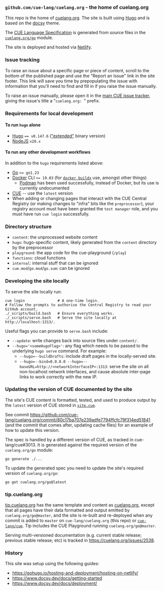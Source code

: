 ### `github.com/cue-lang/cuelang.org` - the home of cuelang.org

This repo is the home of [cuelang.org](https://cuelang.org). The site is built using [Hugo](https://gohugo.io/) and is
based on the [docsy](https://www.docsy.dev/) theme.

The [CUE Language Specification](https://cuelang.org/docs/references/spec/)
is generated from source files in the
[`cuelang.org/go`](https://pkg.go.dev/mod/cuelang.org/go) module.

The site is deployed and hosted via [Netlify](https://www.netlify.com/).

### Issue tracking

To raise an issue about a specific page or piece of content, scroll to the
bottom of the published page and use the "Report an Issue" link in the site
footer.
This link will save you time by prepopulating the issue with information that
you'll need to find and fill in if you raise the issue manually.

To raise an issue manually, please open it in the
[main CUE issue tracker](https://cuelang.org/issues),
giving the issue's title a "`cuelang.org: `" prefix.

### Requirements for local development

#### To run `hugo` alone

* [Hugo](https://github.com/gohugoio/hugo/releases) `== v0.147.6`
  (["extended"](https://gohugo.io/troubleshooting/faq/#i-get-this-feature-is-not-available-in-your-current-hugo-version)
  binary version)
* [NodeJS](https://nodejs.org/) `v20.x`

#### To run any other development workflows

In addition to the `hugo` requirements listed above:

* [Go](https://golang.org/dl/) `>= go1.23`
* [Docker](https://docs.docker.com/get-docker/) CLI `>= 19.03` (for [`docker
  buildx`](https://github.com/docker/buildx#installing) use, amongst other
  things)
   * [Podman](https://podman.io/) has been used successfully, instead of
     Docker, but its use is currently undocumented
* [CUE](https://cuelang.org/dl) -- use the `latest` version
* When adding or changing pages that interact with the CUE Central Registry (or
  making changes to "infra" bits like the `preprocessor`), your registry
  account must have been granted the `test manager` role, and you must have run
  `cue login` successfully.

### Directory structure

- `content`: the unprocessed website content
- `hugo`: hugo-specific content, likely generated from the `content` directory by the preprocessor
- `playground`: the app code for the cue-playground (`/play`)
- `functions`: cloud functions
- `internal`: internal stuff that can be ignored
- `cue.mod`/`go.mod`/`go.sum`: can be ignored

### Developing the site locally

To serve the site locally run:

```
cue login               # A one-time login.
# Follow the prompts to authorise the Central Registry to read your GitHub account.
./_scripts/build.bash   # Ensure everything works.
./_scripts/serve.bash   # Serve the site locally at http://localhost:1313/.
```

Useful flags you can provide to `serve.bash` include:

- `--update`: write changes back into source files under `content/`.
- `--hugo='<someHugoFlag>'`: any flag which needs to be passed to the
  underlying `hugo serve` command. For example:
  - `--hugo=--buildDrafts`: include draft pages in the locally-served site.
  - `--hugo=--bind=0.0.0.0 --hugo=--baseURL=http://<networkInterfaceIP>:1313`:
    serve the site on all non-localhost network interfaces, and cause absolute
    inter-page links to work correctly with the new IP.

### Updating the version of CUE documented by the site

The site's CUE content is formatted, tested, and used to produce output by the
`latest` version of CUE stored in [`site.cue`](/site.cue).

See commit
https://github.com/cue-lang/cuelang.org/commit/80c17ba707e239adfe7794ffcfc79f314ed51841
(and the commit that comes after, updating cache files) for an example of how
to update this version.

The spec is handled by a different version of CUE, as tracked in cue-lang/cue#3013.
It is generated against the required version of the `cuelang.org/go` module:

```
go generate ./...
```

To update the generated spec you need to update the site's required version of `cuelang.org/go`:

```
go get cuelang.org/go@latest
```

### tip.cuelang.org

[tip.cuelang.org](https://tip.cuelang.org/) has the same template and content as
[cuelang.org](https://cuelang.org), except that all pages have their data
formatted and output emitted by `cuelang.org/go@master`, and the site is
re-built and re-deployed when any commit is added to `master` on
`cue-lang/cuelang.org` (this repo) or
[`cue-lang/cue`](https://github.com/cue-lang/cue).
Tip includes the CUE Playground running `cuelang.org/go@master`.

Serving multi-versioned documentation (e.g. current stable release; previous
stable release; etc) is tracked in https://cuelang.org/issues/2538.

### History

This site was setup using the following guides:

* https://gohugo.io/hosting-and-deployment/hosting-on-netlify/
* https://www.docsy.dev/docs/getting-started
* https://www.docsy.dev/docs/deployment/

